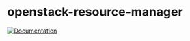 # openstack-resource-manager

[![Documentation](https://img.shields.io/static/v1?label=&message=documentation&color=blue)](https://osism.tech/docs/guides/operations-guide/openstack/tools/resource-manager)
